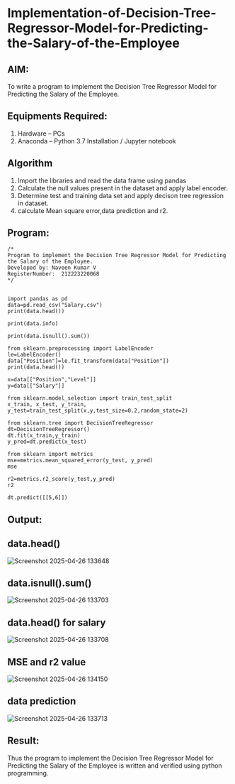 # Implementation-of-Decision-Tree-Regressor-Model-for-Predicting-the-Salary-of-the-Employee

## AIM:
To write a program to implement the Decision Tree Regressor Model for Predicting the Salary of the Employee.

## Equipments Required:
1. Hardware – PCs
2. Anaconda – Python 3.7 Installation / Jupyter notebook

## Algorithm
1. Import the libraries and read the data frame using pandas
2. Calculate the null values present in the dataset and apply label encoder.
3. Determine test and training data set and apply decison tree regression in dataset.
4. calculate Mean square error,data prediction and r2.

## Program:
```
/*
Program to implement the Decision Tree Regressor Model for Predicting the Salary of the Employee.
Developed by: Naveen Kumar V
RegisterNumber:  212223220068
*/
```
```

import pandas as pd
data=pd.read_csv("Salary.csv")
print(data.head())

print(data.info)

print(data.isnull().sum())

from sklearn.preprocessing import LabelEncoder
le=LabelEncoder()
data["Position"]=le.fit_transform(data["Position"])
print(data.head())

x=data[["Position","Level"]]
y=data[["Salary"]]

from sklearn.model_selection import train_test_split
x_train, x_test, y_train, y_test=train_test_split(x,y,test_size=0.2,random_state=2)

from sklearn.tree import DecisionTreeRegressor
dt=DecisionTreeRegressor()
dt.fit(x_train,y_train)
y_pred=dt.predict(x_test)

from sklearn import metrics
mse=metrics.mean_squared_error(y_test, y_pred)
mse

r2=metrics.r2_score(y_test,y_pred)
r2

dt.predict([[5,6]])

```
## Output:
## data.head()
![Screenshot 2025-04-26 133648](https://github.com/user-attachments/assets/304b4743-f161-440b-b187-5e1fd7370cbb)
## data.isnull().sum()
![Screenshot 2025-04-26 133703](https://github.com/user-attachments/assets/c09a8315-065a-4a94-8c76-b777793d199d)
## data.head() for salary
![Screenshot 2025-04-26 133708](https://github.com/user-attachments/assets/e2c00d4e-e730-493e-a580-78dbccf2ffe4)
## MSE and r2 value
![Screenshot 2025-04-26 134150](https://github.com/user-attachments/assets/7514c1a9-a777-4e98-ad6f-78a984f4ffa7)
## data prediction
![Screenshot 2025-04-26 133713](https://github.com/user-attachments/assets/712f3328-1a21-4be8-b7c5-538b46b89fbc)
## Result:
Thus the program to implement the Decision Tree Regressor Model for Predicting the Salary of the Employee is written and verified using python programming.
